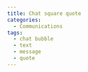 ```yaml
---
title: Chat square quote
categories:
  - Communications
tags:
  - chat bubble
  - text
  - message
  - quote
---
```

